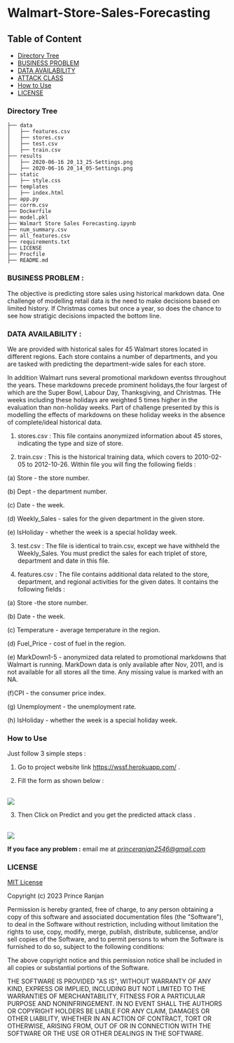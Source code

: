# Walmart-Store-Sales-Forecasting

## Table of Content
  * [Directory Tree](#directory-tree)
  * [BUSINESS PROBLEM](#business-problem)
  * [DATA AVAILABILITY](#data-availability)
  * [ATTACK CLASS](#attack-class)
  * [How to Use](#how-to-use)
  * [LICENSE](#license)
  
  ### Directory Tree

```
├── data
│   ├── features.csv
│   ├── stores.csv
│   ├── test.csv
│   ├── train.csv
├── results
│   ├── 2020-06-16 20_13_25-Settings.png
│   ├── 2020-06-16 20_14_05-Settings.png
├── static
│   ├── style.css
├── templates
│   ├── index.html
├── app.py
├── corrm.csv
├── Dockerfile
├── model.pkl
├── Walmart Store Sales Forecasting.ipynb
├── num_summary.csv
├── all_features.csv
├── requirements.txt
├── LICENSE
├── Procfile
├── README.md
```

### BUSINESS PROBLEM :

The objective is predicting store sales using historical markdown data. One challenge of modelling retail data is the need to make decisions based on limited history. If Christmas comes but once a year, so does the chance to see how stratigic decisions impacted the bottom line.

### DATA AVAILABILITY :

We are provided with historical sales for 45 Walmart stores located in different regions. Each store contains a number of departments, and you are tasked with predicting the department-wide sales for each store.

In addition Walmart runs several promotional markdown eventss throughout the years. These markdowns precede prominent holidays,the four largest of which are the Super Bowl, Labour Day, Thanksgiving, and Christmas. THe weeks including these holidays are weighted 5 times higher in the evaluation than non-holiday weeks. Part of challenge presented by this is modelling the effects of markdowns on these holiday weeks in the absence of complete/ideal historical data.

1) stores.csv : This file contains anonymized information about 45 stores, indicating the type and size of store.

2) train.csv : This is the historical training data, which covers to 2010-02-05 to 2012-10-26. Within file you will fing the following fields :

(a) Store - the store number.

(b) Dept - the department number.

(c) Date - the week.

(d) Weekly_Sales - sales for the given department in the given store.

(e) IsHoliday - whether the week is a special holiday week.

3) test.csv : The file is identical to train.csv, except we have withheld the Weekly_Sales. You must predict the sales for each triplet of store, department and date in this file.

4) features.csv : The file contains additional data related to the store, department, and regional activities for the given dates. It contains the following fields :

(a) Store -the store number.

(b) Date - the week.

(c) Temperature - average temperature in the region.

(d) Fuel_Price - cost of fuel in the region.

(e) MarkDown1-5 - anonymized data related to promotional markdowns that Walmart is running. MarkDown data is only available after Nov, 2011, and is not available for all stores all the time. Any missing value is marked with an NA.

(f)CPI - the consumer price index.

(g) Unemployment - the unemployment rate.

(h) IsHoliday - whether the week is a special holiday week.

### How to Use

Just follow 3 simple steps :

1. Go to project website link https://wssf.herokuapp.com/ .<br>

2. Fill the form as shown below :<br><br>

![](https://github.com/vicky60629/Walmart-Store-Sales-Forecasting/blob/master/results/2020-06-16%2020_13_25-Settings.png)<br>

3. Then Click on Predict and you get the predicted attack class .<br><br>

![](https://github.com/vicky60629/Walmart-Store-Sales-Forecasting/blob/master/results/2020-06-16%2020_14_05-Settings.png)<br>

**If you face any problem :** email me at *princeranjan2546@gmail.com*

### LICENSE

[MIT License](https://github.com/vicky60629/Walmart-Store-Sales-Forecasting/blob/master/LICENSE)

Copyright (c) 2023 Prince Ranjan

Permission is hereby granted, free of charge, to any person obtaining a copy
of this software and associated documentation files (the "Software"), to deal
in the Software without restriction, including without limitation the rights
to use, copy, modify, merge, publish, distribute, sublicense, and/or sell
copies of the Software, and to permit persons to whom the Software is
furnished to do so, subject to the following conditions:

The above copyright notice and this permission notice shall be included in all
copies or substantial portions of the Software.

THE SOFTWARE IS PROVIDED "AS IS", WITHOUT WARRANTY OF ANY KIND, EXPRESS OR
IMPLIED, INCLUDING BUT NOT LIMITED TO THE WARRANTIES OF MERCHANTABILITY,
FITNESS FOR A PARTICULAR PURPOSE AND NONINFRINGEMENT. IN NO EVENT SHALL THE
AUTHORS OR COPYRIGHT HOLDERS BE LIABLE FOR ANY CLAIM, DAMAGES OR OTHER
LIABILITY, WHETHER IN AN ACTION OF CONTRACT, TORT OR OTHERWISE, ARISING FROM,
OUT OF OR IN CONNECTION WITH THE SOFTWARE OR THE USE OR OTHER DEALINGS IN THE
SOFTWARE.
